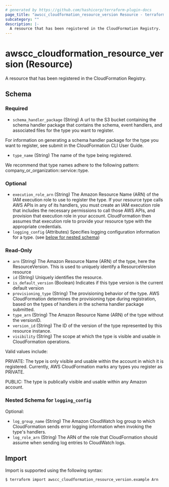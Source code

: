 ```yaml
---
# generated by https://github.com/hashicorp/terraform-plugin-docs
page_title: "awscc_cloudformation_resource_version Resource - terraform-provider-awscc"
subcategory: ""
description: |-
  A resource that has been registered in the CloudFormation Registry.
---
```


# awscc_cloudformation_resource_version (Resource)

A resource that has been registered in the CloudFormation Registry.



<!-- schema generated by tfplugindocs -->
## Schema

### Required

- `schema_handler_package` (String) A url to the S3 bucket containing the schema handler package that contains the schema, event handlers, and associated files for the type you want to register.

For information on generating a schema handler package for the type you want to register, see submit in the CloudFormation CLI User Guide.
- `type_name` (String) The name of the type being registered.

We recommend that type names adhere to the following pattern: company_or_organization::service::type.

### Optional

- `execution_role_arn` (String) The Amazon Resource Name (ARN) of the IAM execution role to use to register the type. If your resource type calls AWS APIs in any of its handlers, you must create an IAM execution role that includes the necessary permissions to call those AWS APIs, and provision that execution role in your account. CloudFormation then assumes that execution role to provide your resource type with the appropriate credentials.
- `logging_config` (Attributes) Specifies logging configuration information for a type. (see [below for nested schema](#nestedatt--logging_config))

### Read-Only

- `arn` (String) The Amazon Resource Name (ARN) of the type, here the ResourceVersion. This is used to uniquely identify a ResourceVersion resource
- `id` (String) Uniquely identifies the resource.
- `is_default_version` (Boolean) Indicates if this type version is the current default version
- `provisioning_type` (String) The provisioning behavior of the type. AWS CloudFormation determines the provisioning type during registration, based on the types of handlers in the schema handler package submitted.
- `type_arn` (String) The Amazon Resource Name (ARN) of the type without the versionID.
- `version_id` (String) The ID of the version of the type represented by this resource instance.
- `visibility` (String) The scope at which the type is visible and usable in CloudFormation operations.

Valid values include:

PRIVATE: The type is only visible and usable within the account in which it is registered. Currently, AWS CloudFormation marks any types you register as PRIVATE.

PUBLIC: The type is publically visible and usable within any Amazon account.

<a id="nestedatt--logging_config"></a>
### Nested Schema for `logging_config`

Optional:

- `log_group_name` (String) The Amazon CloudWatch log group to which CloudFormation sends error logging information when invoking the type's handlers.
- `log_role_arn` (String) The ARN of the role that CloudFormation should assume when sending log entries to CloudWatch logs.

## Import

Import is supported using the following syntax:

```shell
$ terraform import awscc_cloudformation_resource_version.example Arn
```
